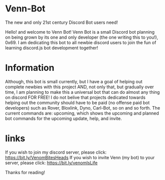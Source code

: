 # Venn-Bot
The new and only 21st century Discord Bot users need!


Hello! and welcome to Venn Bot! Venn Bot is a small Discord bot planning on being grown by its one and only developer (the one writing this to you!), 0x69. I am dedicating this bot to all newbie discord users to join the fun of learning discord.js bot development together!

# Information

Although, this bot is small currently, but I have a goal of helping out complete newbies with this project AND, not only that, but gradually over time, I am planning to make this a universal bot that can do almost any thing on discord FOR FREE! I do not belive that projects dedicated towards helping out the community should have to be paid (no offense paid bot developers) such as Rover, Bloxlink, Dyno, Carl-Bot, so on and so forth. The current commands are: upcoming, which shows the upcoming and planned bot commands for the upcoming update, help, and invite.


# links

If you wish to join my discord server, please click: https://bit.ly/VenomBitesHeads
If you wish to invite Venn (my bot) to your server, please click: https://bit.ly/venomIsLife

Thanks for reading!
